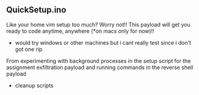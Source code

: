 ## QuickSetup.ino
Like your home vim setup too much? Worry not!! This payload will get you ready to code anytime, anywhere (*on macs only for now)!!

- would try windows or other machines but i cant really test since i don't got one rip

From experimenting with background processes in the setup script for the assignment exfiltration payload and running commands in the reverse shell payload
- cleanup scripts